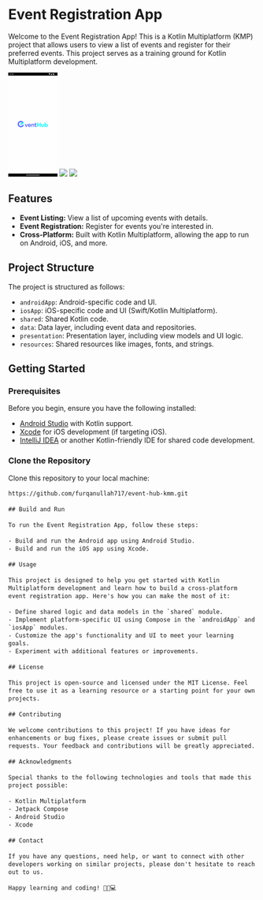 # Event Registration App

Welcome to the Event Registration App! This is a Kotlin Multiplatform (KMP) project that allows users to view a list of events and register for their preferred events. This project serves as a training ground for Kotlin Multiplatform development.

<p float="left">
  <img src="Screenshot_1696441186.png" width="100" />
  <img src="/img2.png" width="100" /> 
  <img src="/img3.png" width="100" />
</p>

## Features

- **Event Listing:** View a list of upcoming events with details.
- **Event Registration:** Register for events you're interested in.
- **Cross-Platform:** Built with Kotlin Multiplatform, allowing the app to run on Android, iOS, and more.

## Project Structure

The project is structured as follows:

- `androidApp`: Android-specific code and UI.
- `iosApp`: iOS-specific code and UI (Swift/Kotlin Multiplatform).
- `shared`: Shared Kotlin code.
- `data`: Data layer, including event data and repositories.
- `presentation`: Presentation layer, including view models and UI logic.
- `resources`: Shared resources like images, fonts, and strings.

## Getting Started

### Prerequisites

Before you begin, ensure you have the following installed:

- [Android Studio](https://developer.android.com/studio) with Kotlin support.
- [Xcode](https://developer.apple.com/xcode/) for iOS development (if targeting iOS).
- [IntelliJ IDEA](https://www.jetbrains.com/idea/) or another Kotlin-friendly IDE for shared code development.

### Clone the Repository

Clone this repository to your local machine:

```shell
https://github.com/furqanullah717/event-hub-kmm.git

## Build and Run

To run the Event Registration App, follow these steps:

- Build and run the Android app using Android Studio.
- Build and run the iOS app using Xcode.

## Usage

This project is designed to help you get started with Kotlin Multiplatform development and learn how to build a cross-platform event registration app. Here's how you can make the most of it:

- Define shared logic and data models in the `shared` module.
- Implement platform-specific UI using Compose in the `androidApp` and `iosApp` modules.
- Customize the app's functionality and UI to meet your learning goals.
- Experiment with additional features or improvements.

## License

This project is open-source and licensed under the MIT License. Feel free to use it as a learning resource or a starting point for your own projects.

## Contributing

We welcome contributions to this project! If you have ideas for enhancements or bug fixes, please create issues or submit pull requests. Your feedback and contributions will be greatly appreciated.

## Acknowledgments

Special thanks to the following technologies and tools that made this project possible:

- Kotlin Multiplatform
- Jetpack Compose
- Android Studio
- Xcode

## Contact

If you have any questions, need help, or want to connect with other developers working on similar projects, please don't hesitate to reach out to us.

Happy learning and coding! 🚀📱💻
